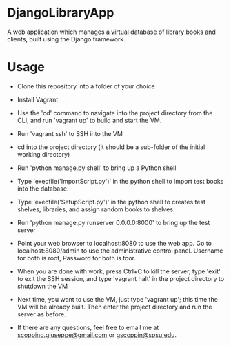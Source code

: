 DjangoLibraryApp
================

A web application which manages a virtual database of library books and clients, built using the Django framework.

Usage
================

- Clone this repository into a folder of your choice

- Install Vagrant

- Use the 'cd' command to navigate into the project directory from the CLI, 
  and run 'vagrant up' to build and start the VM.

- Run 'vagrant ssh' to SSH into the VM

- cd into the project directory (it should be a sub-folder of the initial working directory)

- Run 'python manage.py shell' to bring up a Python shell

- Type 'execfile('ImportScript.py')' in the python shell to import test books into the database.

- Type 'execfile('SetupScript.py')' in the python shell to creates test shelves, libraries, and assign
  random books to shelves.

- Run 'python manage.py runserver 0.0.0.0:8000' to bring up the test server

- Point your web browser to localhost:8080 to use the web app. Go to localhost:8080/admin to 
  use the administrative control panel. Username for both is root, Password for both is toor.

- When you are done with work, press Ctrl+C to kill the server, type 'exit' to exit
  the SSH session, and type 'vagrant halt' in the project directory to shutdown the VM

- Next time, you want to use the VM, just type 'vagrant up'; this time the VM will be already 
  built. Then enter the project directory and run the server as before.

- If there are any questions, feel free to email me at scoppino.giuseppe@gmail.com or
  gscoppin@spsu.edu.
